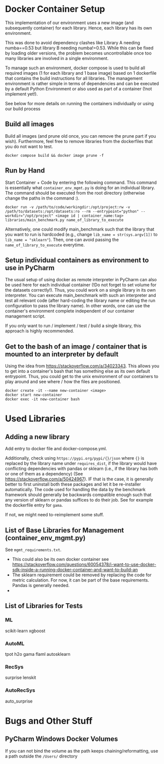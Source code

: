 # Docker Container Setup
This implementation of our environment uses a new image (and subsequently container) for each library. 
Hence, each library has its own environment. 

This was done to avoid dependency clashes like Library A needing numba==0.53 
but library B needing numba!=0.53. While this can be fixed by loading older versions, the problem becomes uncontrollable once too many libraries are involved in a single environment. 

To manage such an environment, docker compose is used to build all required images (1 for each library and 1 base image) based on 1 dockerfile that contains the build instructions for all libraries. The management environment is rather simple in terms of dependencies and can be executed by a default Python Environment or also used as part of a container (!not implement yet!). 

See below for more details on running the containers individually or using our build process

## Build all images
Build all images (and prune old once, you can remove the prune part if you wish). Furthermore, feel free to remove libraries from the dockerfiles that you do not want to test.

`docker compose build && docker image prune -f`


## Run by Hand
Start Container + Code by entering the following command. This command is essentially what `container_env_mgmt.py` is doing for an individual library.
The command should be executed from the root directory (otherwise change the paths in the command :).

`docker run -v /path/to/code/workingdir:/opt/project:rw -v /path/to/datasets:/opt/datasets:ro --rm --entrypoint="python" --workdir="/opt/project" <image id | container_name:tag> libraries/main_benchmark.py name_of_library_to_execute`

Alternatively, one could modify main_benchmark such that the library that you want to run is hardcoded (e.g., change `lib_name = str(sys.argv[1])` to `lib_name = "sklearn"`). Then, one can avoid passing the `name_of_library_to_execute` everytime. 

## Setup individual containers as environment to use in PyCharm
The usual setup of using docker as remote interpreter in PyCharm can also be used here for each individual container
(!Do not forget to set volume for the datasets correctly!).
Thus, you could work on a single library in its own interpreter. 
You can execute main_benchmark with such an interpreter and test all relevant code (after hard-coding the library name or editing the run configuration to pass the library name). 
In other words, one can use the container's environment complete independent of our container management script.

If you only want to run / implement / test / build a single library, this approach is highly recommended.

## Get to the bash of an image / container that is mounted to an interpreter by default
Using the idea from https://stackoverflow.com/a/34023343. This allows you to get into a container's bash that has something else as its own default entrypoint. Thus, you could get to the unix environment of our containers to play around and see where / how the files are positioned.  

```
docker create -it --name new-container <image>
docker start new-container
docker exec -it new-container bash
```

# Used Libraries 

## Adding a new library
Add entry to docker file and docker-compose.yml.

Additionally, check using `https://pypi.org/pypi/{}/json` where `{}` is replaced by the library name under `requires_dist`, if the library would have conflicting dependencies with pandas or sklearn (i.e., if the library has both or one of them as a dependency) (See https://stackoverflow.com/a/50424967). IF that is the case, it is generally better to first uninstall both these packages and let it be re-installer automatically. The code used for handling the data by the benchmark framework should generally be backwards compatible enough such that any version of sklearn or pandas suffices to do their job. 
See for example the dockerfile entry for `gama`. 

If not, we might need to-reimplement some stuff. 

## List of Base Libraries for Management (container_env_mgmt.py)
See `mgmt_requirements.txt`.

* This could also be its own docker container see https://stackoverflow.com/questions/60054378/i-want-to-use-docker-sdk-inside-a-running-docker-container-and-want-to-build-an 
* The sklearn requirement could be removed by replacing the code for metric calculation. For now, it can be part of the base requirements. Pandas is generally needed. 
* 


## List of Libraries for Tests
### ML
scikit-learn
xgboost

### AutoML
tpot
h2o
gama
flaml
autosklearn

### RecSys
surprise
lenskit

### AutoRecSys
auto_surprise

# Bugs and Other Stuff
## PyCharm Windows Docker Volumes
If you can not bind the volume as the path keeps chaining/reformatting, use a path outside the `/Users/` directory 